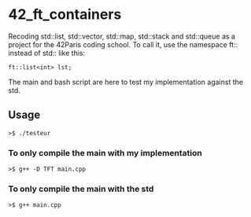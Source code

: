 # 42_ft_containers
Recoding std::list, std::vector, std::map, std::stack and std::queue as a project for the 42Paris coding school.
To call it, use the namespace ft:: instead of std:: like this:
```
ft::list<int> lst;
```

The main and bash script are here to test my implementation against the std.

## Usage
```
>$ ./testeur
```
### To only compile the main with my implementation
```
>$ g++ -D TFT main.cpp
```
### To only compile the main with the std
```
>$ g++ main.cpp
```
